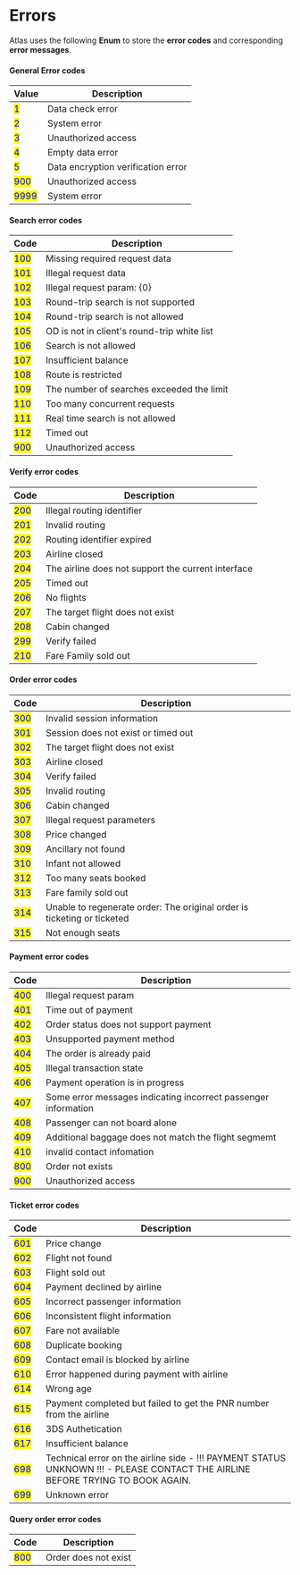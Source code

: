 # Errors

Atlas uses the following **Enum** to store the **error codes** and corresponding **error messages**.

#### General Error codes

| Value   | Description                         |
| ------- | ----------------------------------- |
| <mark style="color:blue;">1</mark> | Data check error                    |
| <mark style="color:blue;">2</mark>  | System error                        |
| <mark style="color:blue;">3</mark>  | Unauthorized access                 |
| <mark style="color:blue;">4</mark>  | Empty data error                    |
| <mark style="color:blue;">5</mark>  | Data encryption verification error  |
| <mark style="color:blue;">900</mark> | Unauthorized access                        |
| <mark style="color:blue;">9999</mark> | System error                              |


#### Search error codes
| Code                                 | Description                                |
| ------------------------------------ | ------------------------------------------ |
| <mark style="color:blue;">100</mark> | Missing required request data                               |
| <mark style="color:blue;">101</mark> | Illegal request data                         |
| <mark style="color:blue;">102</mark> | Illegal request param: {0}                           | 
| <mark style="color:blue;">103</mark> | Round-trip search is not supported                               |
| <mark style="color:blue;">104</mark> | Round-trip search is not allowed                               |
| <mark style="color:blue;">105</mark> | OD is not in client's round-trip white list                               |
| <mark style="color:blue;">106</mark> | Search is not allowed                               |
| <mark style="color:blue;">107</mark> | Insufficient balance                               |
| <mark style="color:blue;">108</mark> | Route is restricted                               |
| <mark style="color:blue;">109</mark> | The number of searches exceeded the limit                               |
| <mark style="color:blue;">110</mark> | Too many concurrent requests                               |
| <mark style="color:blue;">111</mark> | Real time search is not allowed                               |
| <mark style="color:blue;">112</mark> | Timed out                               |
| <mark style="color:blue;">900</mark> | Unauthorized access                              |


#### Verify error codes

| Code                                 | Description                                |
| ------------------------------------ | ------------------------------------------ |
| <mark style="color:blue;">200</mark> | Illegal routing identifier                               |
| <mark style="color:blue;">201</mark> | Invalid routing                           |
| <mark style="color:blue;">202</mark> | Routing identifier expired                           |
| <mark style="color:blue;">203</mark> | Airline closed                |
| <mark style="color:blue;">204</mark> | The airline does not support the current interface           |
| <mark style="color:blue;">205</mark> | Timed out           |
| <mark style="color:blue;">206</mark> | No flights                         |
| <mark style="color:blue;">207</mark> | The target flight does not exist                          |
| <mark style="color:blue;">208</mark> | Cabin changed        |
| <mark style="color:blue;">299</mark> | Verify failed |
| <mark style="color:blue;">210</mark> | Fare Family sold out |

#### Order error codes

| Code                                 | Description                                |
| ------------------------------------ | ------------------------------------------ |
| <mark style="color:blue;">300</mark> | Invalid session information                |
| <mark style="color:blue;">301</mark> | Session does not exist or timed out        |
| <mark style="color:blue;">302</mark> | The target flight does not exist           |
| <mark style="color:blue;">303</mark> | Airline closed                             |
| <mark style="color:blue;">304</mark> | Verify failed                              |
| <mark style="color:blue;">305</mark> | Invalid routing                            |
| <mark style="color:blue;">306</mark> | Cabin changed                              |
| <mark style="color:blue;">307</mark> | Illegal request parameters                 |
| <mark style="color:blue;">308</mark> | Price changed                              |
| <mark style="color:blue;">309</mark> | Ancillary not found                        |
| <mark style="color:blue;">310</mark> | Infant not allowed                         |
| <mark style="color:blue;">312</mark> | Too many seats booked                    |
| <mark style="color:blue;">313</mark> | Fare family sold out                       |
| <mark style="color:blue;">314</mark> | Unable to regenerate order: The original order is ticketing or ticketed                         |
| <mark style="color:blue;">315</mark> | Not enough seats                         |

#### Payment  error codes
| Code                                 | Description                                |
| ------------------------------------ | ------------------------------------------ |
| <mark style="color:blue;">400</mark> | Illegal request param                               |
| <mark style="color:blue;">401</mark> | Time out of payment                          |
| <mark style="color:blue;">402</mark> | Order status does not support payment                        |
| <mark style="color:blue;">403</mark> | Unsupported payment method               |
| <mark style="color:blue;">404</mark> | The order is already paid            |
| <mark style="color:blue;">405</mark> | Illegal transaction state            |
| <mark style="color:blue;">406</mark> | Payment operation is in progress            |
| <mark style="color:blue;">407</mark> | Some error messages indicating incorrect passenger information            |
| <mark style="color:blue;">408</mark> | Passenger can not board alone            |
| <mark style="color:blue;">409</mark> | Additional baggage does not match the flight segmemt            |
| <mark style="color:blue;">410</mark> | invalid contact infomation            |
| <mark style="color:blue;">800</mark> | Order not exists          |
| <mark style="color:blue;">900</mark> | Unauthorized access            |

#### Ticket error codes

| Code                                 | Description                                |
| ------------------------------------ | ------------------------------------------ |
| <mark style="color:blue;">601</mark> | Price change                               |
| <mark style="color:blue;">602</mark> | Flight not found                           |
| <mark style="color:blue;">603</mark> | Flight sold out                           |
| <mark style="color:blue;">604</mark> | Payment declined by airline                |
| <mark style="color:blue;">605</mark> | Incorrect passenger information            |
| <mark style="color:blue;">606</mark> | Inconsistent flight information            |
| <mark style="color:blue;">607</mark> | Fare not available                         |
| <mark style="color:blue;">608</mark> | Duplicate booking                          |
| <mark style="color:blue;">609</mark> | Contact email is blocked by airline        |
| <mark style="color:blue;">610</mark> | Error happened during payment with airline |
| <mark style="color:blue;">614</mark> | Wrong age |
| <mark style="color:blue;">615</mark> | Payment completed but failed to get the PNR number from the airline |
| <mark style="color:blue;">616</mark> | 3DS Authetication |
| <mark style="color:blue;">617</mark> | Insufficient balance |
| <mark style="color:blue;">698</mark> | Technical error on the airline side - !!! PAYMENT STATUS UNKNOWN !!! - PLEASE CONTACT THE AIRLINE BEFORE TRYING TO BOOK AGAIN.|
| <mark style="color:blue;">699</mark> | Unknown error                              |




#### Query order error codes
| Code                                 | Description                                |
| ------------------------------------ | ------------------------------------------ |
| <mark style="color:blue;">800</mark> | Order does not exist                           |

